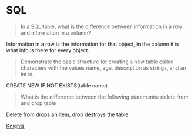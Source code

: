 # SQL

> In a SQL table, what is the difference between information in a row and information in a column?

Information in a row is the information for that object, in the column it is what info is there for every object.

> Demonstrate the basic structure for creating a new table called characters with the values name, age, description as strings, and an int id.

CREATE NEW IF NOT EXISTS(table name)

> What is the difference between the following statements: delete from and drop table

Delete from drops an item, drop destroys the table.

[Knights](https://github.com/ConnorH14/knights)